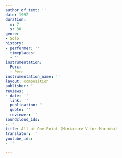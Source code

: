 ```yaml
---
author_of_text: ''
date: 1992
duration:
  m: 7
  s: 30
genre:
- Solo
history:
- performer: ''
  timeplaces:
  - ''
instrumentation:
  Perc:
  - Perc
instrumentation_name: ''
layout: composition
publisher: ''
reviews:
- date: ''
  link: ''
  publication: ''
  quote: ''
  reviewer: ''
soundcloud_ids:
- ''
title: All at One Point (Miniature V for Marimba)
translator: ''
youtube_ids:
- ''

---
```

